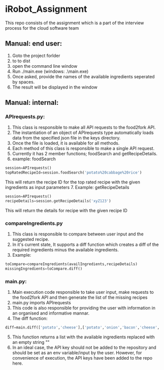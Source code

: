 # iRobot_Assignment
This repo consists of the assignment which is a part of the interview process for the cloud software team

## Manual: end user:
1. Goto the project forlder
2. to to dist
3. open the command line window
4. Run ./main.exe (windows: .\main.exe) 
5. Once asked, provide the names of the available ingredients seperated by spaces.
6. The result will be displayed in the window

## Manual: internal:

### APIrequests.py:
1. This class is responsible to make all API requests to the food2fork API. 
2. The instantiation of an object of APIrequests type automatically loads data from the specified json file in the keys directory.
3. Once the file is loaded, it is available for all methods.
4. Each method of this class is responsible to make a single API request.
5. Currently it has 2 member functions; foodSearch and getRecipeDetails.
6. example: foodSearch
```python
session=APIrequests() 
topRatedRecipeId=session.foodSearch('potato%20cabbage%20rice')
```
   This will return the recipe ID for the top rated recipe with the given ingredients as input parameters
7. Example: getRecipeDetails
```python
session=APIrequests() 
recipeDetails=session.getRecipeDetails('xyZ123')
```
   This will return the details for recipe with the given recipe ID

### compareIngredients.py
1. This class is responsible to compare between user input and the suggested recipe.
2. In it's current state, It supports a diff function which creates a diff of the required ingredients minus the available ingredients.
3. Example:
```python
toCompare=compareIngredients(availIngredients,recipeDetails)
missingIngredients=toCompare.diff()
```

### main.py:
1. Main execution code responsible to take user input, make requests to the food2fork API and then generate the list of the missing recipes
2. main.py imports APIrequests
3. This code is also responsible for providing the user with information in an organised and informative mannar.
4. The diff function:
```python
diff=main.diff(['potato','cheese'],['potato','onion','bacon','cheese','celery'])
```
5. This function returns a list with the available ingredients replaced with an empty string ""
6. In an ideal case, the API key should not be added to the repository and should be set as an env variable/input by the user. However, for convenience of execution, the API keys have been added to the repo here.


